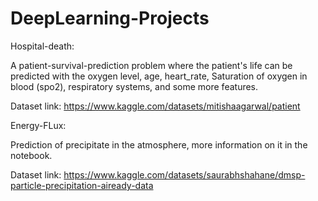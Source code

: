 # DeepLearning-Projects

Hospital-death: 

A patient-survival-prediction problem where the patient's life can be predicted with the oxygen level, age, heart_rate, Saturation of oxygen in blood (spo2), respiratory systems, and some more features.

Dataset link: https://www.kaggle.com/datasets/mitishaagarwal/patient


Energy-FLux:

Prediction of precipitate in the atmosphere, more information on it in the notebook. 

Dataset link: https://www.kaggle.com/datasets/saurabhshahane/dmsp-particle-precipitation-aiready-data
